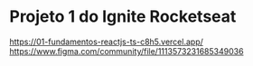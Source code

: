 # Projeto 1 do Ignite Rocketseat

https://01-fundamentos-reactjs-ts-c8h5.vercel.app/
https://www.figma.com/community/file/1113573231685349036

